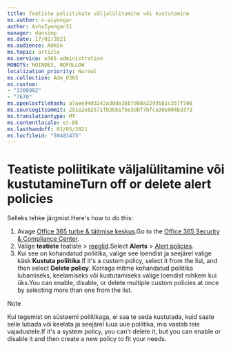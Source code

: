 ```yaml
---
title: Teatiste poliitikate väljalülitamine või kustutamine
ms.author: v-aiyengar
author: AshaIyengar21
manager: dansimp
ms.date: 17/02/2021
ms.audience: Admin
ms.topic: article
ms.service: o365-administration
ROBOTS: NOINDEX, NOFOLLOW
localization_priority: Normal
ms.collection: Adm_O365
ms.custom:
- "3200002"
- "7670"
ms.openlocfilehash: a7aee94d3242a30de36b7d08a22995b1c357f708
ms.sourcegitcommit: 251e2e82571fb3bb1fbe3dbf7bfca30e004b3373
ms.translationtype: MT
ms.contentlocale: et-EE
ms.lasthandoff: 03/05/2021
ms.locfileid: "50481475"
---
```

# <a name="turn-off-or-delete-alert-policies"></a><span data-ttu-id="2e819-102">Teatiste poliitikate väljalülitamine või kustutamine</span><span class="sxs-lookup"><span data-stu-id="2e819-102">Turn off or delete alert policies</span></span>

<span data-ttu-id="2e819-103">Selleks tehke järgmist.</span><span class="sxs-lookup"><span data-stu-id="2e819-103">Here's how to do this:</span></span>

1. <span data-ttu-id="2e819-104">Avage [Office 365 turbe & täitmise keskus](https://go.microsoft.com/fwlink/p/?linkid=2077143).</span><span class="sxs-lookup"><span data-stu-id="2e819-104">Go to the [Office 365 Security & Compliance Center](https://go.microsoft.com/fwlink/p/?linkid=2077143).</span></span>
1. <span data-ttu-id="2e819-105">Valige **teatiste** teatiste  >  [reeglid](https://go.microsoft.com/fwlink/?linkid=2103208).</span><span class="sxs-lookup"><span data-stu-id="2e819-105">Select **Alerts** > [Alert policies](https://go.microsoft.com/fwlink/?linkid=2103208).</span></span>
1. <span data-ttu-id="2e819-106">Kui see on kohandatud poliitika, valige see loendist ja seejärel valige käsk **Kustuta poliitika**.</span><span class="sxs-lookup"><span data-stu-id="2e819-106">If it's a custom policy, select it from the list, and then select **Delete policy**.</span></span> <span data-ttu-id="2e819-107">Korraga mitme kohandatud poliitika lubamiseks, keelamiseks või kustutamiseks valige loendist rohkem kui üks.</span><span class="sxs-lookup"><span data-stu-id="2e819-107">You can enable, disable, or delete multiple custom policies at once by selecting more than one from the list.</span></span>

> [!NOTE]
> <span data-ttu-id="2e819-108">Kui tegemist on süsteemi poliitikaga, ei saa te seda kustutada, kuid saate selle lubada või keelata ja seejärel luua uue poliitika, mis vastab teie vajadustele.</span><span class="sxs-lookup"><span data-stu-id="2e819-108">If it's a system policy, you can't delete it, but you can enable or disable it and then create a new policy to fit your needs.</span></span>
